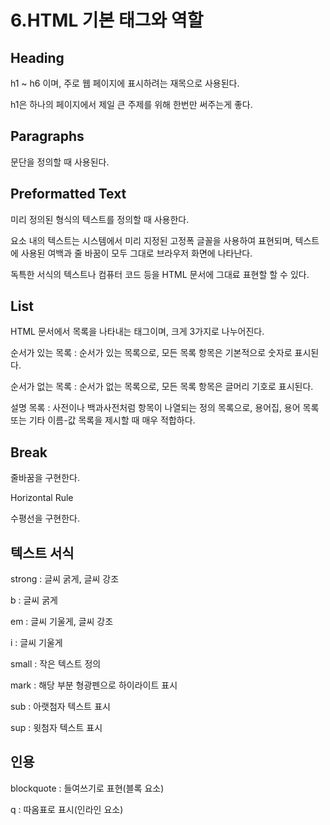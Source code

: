 # 6.HTML 기본 태그와 역할

## Heading

h1 ~ h6 이며, 주로 웹 페이지에 표시하려는 재목으로 사용된다.

h1은 하나의 페이지에서 제일 큰 주제를 위해 한번만 써주는게 좋다.

## Paragraphs

문단을 정의할 때 사용된다.

## Preformatted Text

미리 정의된 형식의 텍스트를 정의할 때 사용한다.

요소 내의 텍스트는 시스템에서 미리 지정된 고정폭 글꼴을 사용하여 표현되며, 텍스트에 사용된 여백과 줄 바꿈이 모두 그대로 브라우저 화면에 나타난다.

독특한 서식의 텍스트나 컴퓨터 코드 등을 HTML 문서에 그대료 표현할 할 수 있다.

## List

HTML 문서에서 목록을 나타내는 태그이며, 크게 3가지로 나누어진다.

순서가 있는 목록 : 순서가 있는 목록으로, 모든 목록 항목은 기본적으로 숫자로 표시된다.

순서가 없는 목록 : 순서가 없는 목록으로, 모든 목록 항목은 글머리 기호로 표시된다.

설명 목록 : 사전이나 백과사전처럼 항목이 나열되는 정의 목록으로, 용어집, 용어 목록 또는 기타 이름-값 목록을 제시할 때 매우 적합하다.

## Break

줄바꿈을 구현한다.

Horizontal Rule

수평선을 구현한다.

## 텍스트 서식

strong : 글씨 굵게, 글씨 강조

b : 글씨 굵게

em : 글씨 기울게, 글씨 강조

i : 글씨 기울게

small : 작은 텍스트 정의

mark : 해당 부분 형광펜으로 하이라이트 표시

sub : 아랫첨자 텍스트 표시

sup : 윗첨자 텍스트 표시

## 인용

blockquote : 들여쓰기로 표현(블록 요소)

q : 따옴표로 표시(인라인 요소)